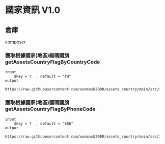 <!--
 * @Author: your name
 * @Date: 2021-09-29 18:03:56
 * @LastEditTime: 2021-09-30 09:50:25
 * @LastEditors: Please set LastEditors
 * @Description: In User Settings Edit
 * @FilePath: \aa\README.md
-->

# 國家資訊 V1.0

## 倉庫

[composer](https://packagist.org/packages/uunmask2000_kk/assets_country)

### 獲取根據國家(地區)縮碼國旗 getAssetsCountryFlagByCountryCode

```
input
    $key = ?  , default = "TW"
output
    https://raw.githubusercontent.com/uunmask2000/assets_country/main/src/img/TW.png
```


### 獲取根據國家(地區)國碼國旗 getAssetsCountryFlagByPhoneCode

```
input
    $key = ?  , default = "886"
output
    https://raw.githubusercontent.com/uunmask2000/assets_country/main/src/img/TW.png
```
